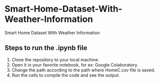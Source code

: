 # Smart-Home-Dataset-With-Weather-Information
Smart Home Dataset With Weather Information

## Steps to run the .ipynb file
1. Clone the repository to your local machine.
2. Open it in your favorite notebook, for ex: Google Colaboratory.
3. Change the path according to the path where HomeC.csv file is saved.
4. Run the cells to compile the code and see the output.


